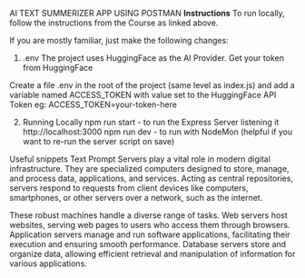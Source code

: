 AI TEXT SUMMERIZER APP USING POSTMAN
**Instructions**
To run locally, follow the instructions from the Course as linked above.

If you are mostly familiar, just make the following changes:

1. .env
The project uses HuggingFace as the AI Provider. Get your token from HuggingFace

Create a file .env in the root of the project (same level as index.js) and add a variable named ACCESS_TOKEN with value set to the HuggingFace API Token eg: ACCESS_TOKEN=your-token-here

2. Running Locally
npm run start - to run the Express Server listening it http://localhost:3000 npm run dev - to run with NodeMon (helpful if you want to re-run the server script on save)

Useful snippets
Text Prompt
Servers play a vital role in modern digital infrastructure. They are specialized computers designed to store, manage, and process data, applications, and services. Acting as central repositories, servers respond to requests from client devices like computers, smartphones, or other servers over a network, such as the internet.

These robust machines handle a diverse range of tasks. Web servers host websites, serving web pages to users who access them through browsers. Application servers manage and run software applications, facilitating their execution and ensuring smooth performance. Database servers store and organize data, allowing efficient retrieval and manipulation of information for various applications.
